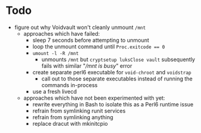 Todo
====

- figure out why Voidvault won't cleanly unmount `/mnt`
  - approaches which have failed:
    - sleep 7 seconds before attempting to unmount
    - loop the unmount command until `Proc.exitcode == 0`
    - `umount -l -R /mnt`
      - unmounts `/mnt` but `cryptsetup luksClose vault` subsequently
        fails with similar "*/mnt is busy*" error
    - create separate perl6 executable for `void-chroot` and `voidstrap`
      - call out to those separate executables instead of running the
        commands in-process
    - use a fresh livecd
  - approaches which have not been experimented with yet:
    - rewrite everything in Bash to isolate this as a Perl6 runtime issue
    - refrain from symlinking runit services
    - refrain from symlinking anything
    - replace dracut with mkinitcpio
